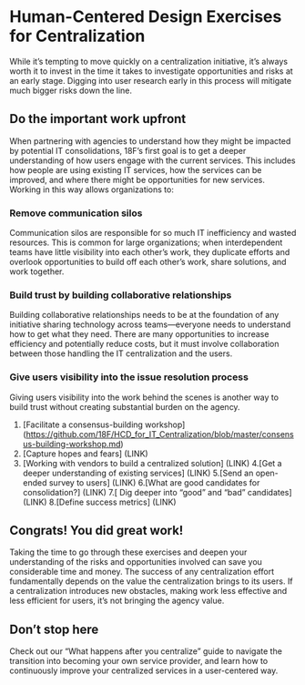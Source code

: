 # Human-Centered Design Exercises for Centralization

While it’s tempting to move quickly on a centralization initiative, it’s always worth it to invest in the time it takes to investigate opportunities and risks at an early stage. Digging into user research early in this process will mitigate much bigger risks down the line. 

## Do the important work upfront 

When partnering with agencies to understand how they might be impacted by potential IT consolidations, 18F’s first goal is to get a deeper understanding of how users engage with the current services. This includes how people are using existing IT services, how the services can be improved, and where there might be opportunities for new services. Working in this way allows organizations to: 

### Remove communication silos 
Communication silos are responsible for so much IT inefficiency and wasted resources. This is common for large organizations; when interdependent teams have little visibility into each other’s work, they duplicate efforts and overlook opportunities to build off each other’s work, share solutions, and work together. 

### Build trust by building collaborative relationships 
Building collaborative relationships needs to be at the foundation of any initiative sharing technology across teams—everyone needs to understand how to get what they need. There are many opportunities to increase efficiency and potentially reduce costs, but it must involve collaboration between those handling the IT centralization and the users. 

### Give users visibility into the issue resolution process
Giving users visibility into the work behind the scenes is another way to build trust without creating substantial burden on the agency. 
1. [Facilitate a consensus-building workshop]
(https://github.com/18F/HCD_for_IT_Centralization/blob/master/consensus-building-workshop.md)
2. [Capture hopes and fears]
(LINK) 
3. [Working with vendors to build a centralized solution]
(LINK)
4.[Get a deeper understanding of existing services]
(LINK)
5.[Send an open-ended survey to users]
(LINK)
6.[What are good candidates for consolidation?]
(LINK)
7.[ Dig deeper into “good” and “bad” candidates]
(LINK)
8.[Define success metrics]
(LINK)

## Congrats! You did great work!
Taking the time to go through these exercises and deepen your understanding of the risks and opportunities involved can save you considerable time and money. The success of any centralization effort fundamentally depends on the value the centralization brings to its users. If a centralization introduces new obstacles, making work less effective and less efficient for users, it’s not bringing the agency value. 

## Don’t stop here
Check out our “What happens after you centralize” guide to navigate the transition into becoming your own service provider, and learn how to continuously improve your centralized services in a user-centered way. 
